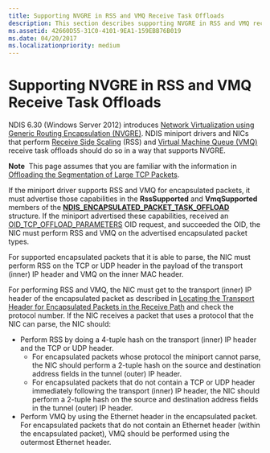 ```yaml
---
title: Supporting NVGRE in RSS and VMQ Receive Task Offloads
description: This section describes supporting NVGRE in RSS and VMQ receive task offloads
ms.assetid: 42660D55-31C0-4101-9EA1-159EBB76B019
ms.date: 04/20/2017
ms.localizationpriority: medium
---
```


# Supporting NVGRE in RSS and VMQ Receive Task Offloads


NDIS 6.30 (Windows Server 2012) introduces [Network Virtualization using Generic Routing Encapsulation (NVGRE)](network-virtualization-using-generic-routing-encapsulation--nvgre--task-offload.md). NDIS miniport drivers and NICs that perform [Receive Side Scaling](receive-scaling.md) (RSS) and [Virtual Machine Queue (VMQ)](virtual-machine-queue--vmq-.md) receive task offloads should do so in a way that supports NVGRE.

**Note**  This page assumes that you are familiar with the information in [Offloading the Segmentation of Large TCP Packets](offloading-the-segmentation-of-large-tcp-packets.md).

 

If the miniport driver supports RSS and VMQ for encapsulated packets, it must advertise those capabilities in the **RssSupported** and **VmqSupported** members of the [**NDIS\_ENCAPSULATED\_PACKET\_TASK\_OFFLOAD**](https://msdn.microsoft.com/library/windows/hardware/jj991956) structure. If the miniport advertised these capabilities, received an [OID\_TCP\_OFFLOAD\_PARAMETERS](https://msdn.microsoft.com/library/windows/hardware/ff569807) OID request, and succeeded the OID, the NIC must perform RSS and VMQ on the advertised encapsulated packet types.

For supported encapsulated packets that it is able to parse, the NIC must perform RSS on the TCP or UDP header in the payload of the transport (inner) IP header and VMQ on the inner MAC header.

For performing RSS and VMQ, the NIC must get to the transport (inner) IP header of the encapsulated packet as described in [Locating the Transport Header for Encapsulated Packets in the Receive Path](locating-the-transport-header-for-encapsulaged-packets-in-the-receive-path.md) and check the protocol number. If the NIC receives a packet that uses a protocol that the NIC can parse, the NIC should:

-   Perform RSS by doing a 4-tuple hash on the transport (inner) IP header and the TCP or UDP header.
    -   For encapsulated packets whose protocol the miniport cannot parse, the NIC should perform a 2-tuple hash on the source and destination address fields in the tunnel (outer) IP header.
    -   For encapsulated packets that do not contain a TCP or UDP header immediately following the transport (inner) IP header, the NIC should perform a 2-tuple hash on the source and destination address fields in the tunnel (outer) IP header.
-   Perform VMQ by using the Ethernet header in the encapsulated packet. For encapsulated packets that do not contain an Ethernet header (within the encapsulated packet), VMQ should be performed using the outermost Ethernet header.

 

 





